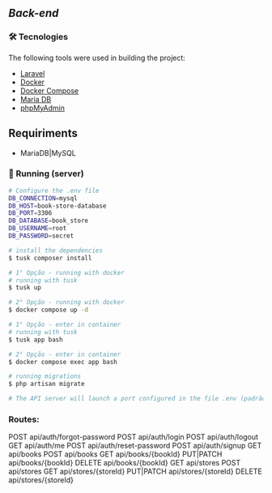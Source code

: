 ## _Back-end_
### 🛠 Tecnologies

The following tools were used in building the project:
- [Laravel](https://laravel.com/)
- [Docker](https://www.docker.com/)
- [Docker Compose](https://docs.docker.com/compose/)
- [Maria DB](https://mariadb.org/)
- [phpMyAdmin](https://www.phpmyadmin.net/)

## Requiriments
- MariaDB|MySQL

### 🎲 Running (server)

```bash
# Configure the .env file
DB_CONNECTION=mysql
DB_HOST=book-store-database
DB_PORT=3306
DB_DATABASE=book_store
DB_USERNAME=root
DB_PASSWORD=secret

# install the dependencies
$ tusk composer install

# 1° Opção - running with docker
# running with tusk
$ tusk up

# 2° Opção - running with docker
$ docker compose up -d

# 1° Opção - enter in container
# running with tusk
$ tusk app bash

# 2° Opção - enter in container
$ docker compose exec app bash

# running migrations
$ php artisan migrate

# The API server will launch a port configured in the file .env (padrão 8080) - acesse <http://localhost:8080>
```

### Routes:
POST        api/auth/forgot-password
POST        api/auth/login
POST        api/auth/logout
GET         api/auth/me
POST        api/auth/reset-password
POST        api/auth/signup
GET         api/books
POST        api/books
GET         api/books/{bookId}
PUT|PATCH   api/books/{bookId}
DELETE      api/books/{bookId}
GET         api/stores
POST        api/stores
GET         api/stores/{storeId}
PUT|PATCH   api/stores/{storeId}
DELETE      api/stores/{storeId}
